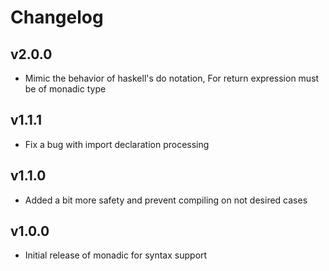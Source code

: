 
# Changelog

## v2.0.0

 * Mimic the behavior of haskell's do notation, For return expression must be of monadic type

## v1.1.1

* Fix a bug with import declaration processing

## v1.1.0

* Added a bit more safety and prevent compiling on not desired cases

## v1.0.0

* Initial release of monadic for syntax support
